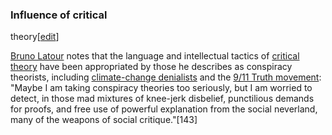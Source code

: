 ### Influence of critical
theory[[edit](/w/index.php?title=Conspiracy\_theory&action=edit&section=27
"Edit section: Influence of critical theory")]

[Bruno Latour](/wiki/Bruno\_Latour "Bruno Latour") notes that the language and
intellectual tactics of [critical theory](/wiki/Critical\_theory "Critical
theory") have been appropriated by those he describes as conspiracy theorists,
including [climate-change denialists](/wiki/Climate\_change\_denial "Climate
change denial") and the [9/11 Truth movement](/wiki/9/11\_Truth\_movement "9/11
Truth movement"): "Maybe I am taking conspiracy theories too seriously, but I
am worried to detect, in those mad mixtures of knee-jerk disbelief,
punctilious demands for proofs, and free use of powerful explanation from the
social neverland, many of the weapons of social critique."[143]
